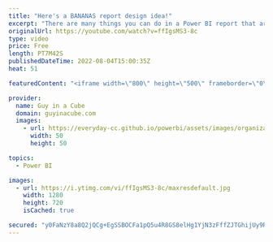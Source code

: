 ```yaml
---
title: "Here's a BANANAS report design idea!"
excerpt: "There are many things you can do in a Power BI report that aren't super complex. Here are a few ideas to get you thinking! If Adam can do this, you definitely can! Shout out to Chris Hamill for this design!  Chris Hamill: https://twitter.com/ChrisHamill17  Info Panel Video: https://www.youtube.com/watch?v=yYr_SlG8bpw"
originalUrl: https://youtube.com/watch?v=ffIgsMS3-8c
type: video
price: Free
length: PT7M42S
publishedDateTime: 2022-08-04T15:00:35Z
heat: 51

featuredContent: "<iframe width=\"800\" height=\"500\" frameborder=\"0\" src=\"https://www.youtube.com/embed/ffIgsMS3-8c\" allow=\"accelerometer; autoplay; encrypted-media; gyroscope; picture-in-picture\" allowfullscreen></iframe>"

provider:
  name: Guy in a Cube
  domain: guyinacube.com
  images:
    - url: https://everyday-cc.github.io/powerbi/assets/images/organizations/guyinacube.com-50x50.jpg
      width: 50
      height: 50

topics:
  - Power BI

images:
  - url: https://i.ytimg.com/vi/ffIgsMS3-8c/maxresdefault.jpg
    width: 1280
    height: 720
    isCached: true

secured: "y0FaNzY8a8Q2jQCg+EgSSBOCFa1pQ5u4R8GS8elHg1YjN3zFffZJTGhijUy9R2KCCuJx2kf465HCOp0RulwpT6Bqf+U5xuW8puYogcVxfk/Yf6aoDHer/SN4PVdXYOC6ZClybCEjs0lHcfkgTgIEZVArIs/8wsSlWQyJ6bSkDDVOlKcFjyLmpG0YWyjaVwU/fhkWb59xNwGjRjtYrQxKy2MtV/7Ecl2rN1tPh9YRiHWn67ppsBE5NOjTg1IYMJhO/sAzOi4T5WHP4+//WLhZVs1vNTh++SmqM6Wu2HOb3A7x9gQ1QRXIakkn4XgG55K2WjWXbOP42LOLcaT0hknfZCeSKdjKCUI3Rs2r79y91C4Lbn56njMXh17C1P7nEbL6mg3/mcBaKV1Zat91iUND3AOubN8txDN3q73QH9Wd0fE=;8NBF0TSSibO9nEXhOLLthw=="
---
```


